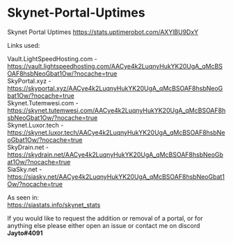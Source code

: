 # Skynet-Portal-Uptimes
Skynet Portal Uptimes
https://stats.uptimerobot.com/AXYlBU9DxY

Links used:

Vault.LightSpeedHosting.com - https://vault.lightspeedhosting.com/AACye4k2LuqnyHukYK20UgA_qMcBSOAF8hsbNeoGbat1Ow/?nocache=true    
SkyPortal.xyz - https://skyportal.xyz/AACye4k2LuqnyHukYK20UgA_qMcBSOAF8hsbNeoGbat1Ow/?nocache=true    
Skynet.Tutemwesi.com - https://skynet.tutemwesi.com/AACye4k2LuqnyHukYK20UgA_qMcBSOAF8hsbNeoGbat1Ow/?nocache=true    
Skynet.Luxor.tech - https://skynet.luxor.tech/AACye4k2LuqnyHukYK20UgA_qMcBSOAF8hsbNeoGbat1Ow/?nocache=true    
SkyDrain.net - https://skydrain.net/AACye4k2LuqnyHukYK20UgA_qMcBSOAF8hsbNeoGbat1Ow/?nocache=true    
SiaSky.net - https://siasky.net/AACye4k2LuqnyHukYK20UgA_qMcBSOAF8hsbNeoGbat1Ow/?nocache=true    

As seen in:   
https://siastats.info/skynet_stats

If you would like to request the addition or removal of a portal, or for anything else please either open an issue or contact me on discord **Jayto#4091**

